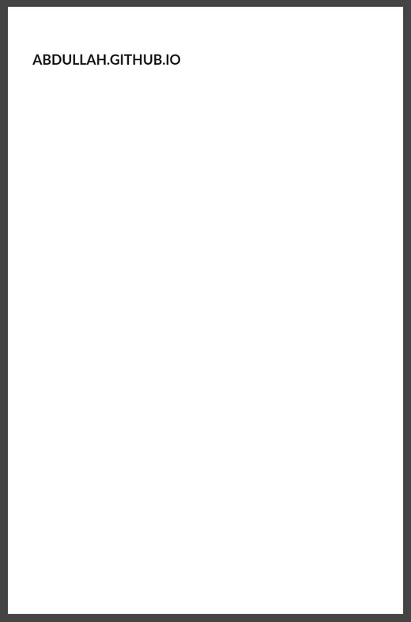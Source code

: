 # Abdullah.github.io
<html>
  <head>
    <title>Professional Resume</title>
    <link href="https://maxcdn.bootstrapcdn.com/font-awesome/4.7.0/css/font-awesome.min.css" rel="stylesheet" integrity="sha384-wvfXpqpZZVQGK6TAh5PVlGOfQNHSoD2xbE+QkPxCAFlNEevoEH3Sl0sibVcOQVnN" crossorigin="anonymous">
    <link href="https://fonts.googleapis.com/css?family=Lato|Open+Sans" rel="stylesheet">
    <style>
      html {
        background-color: #444;
        padding: 0 1em;
      }
      body {
        background-color: #FFF;
        font-family: 'Lato', sans-serif;
        margin: 1em auto;
        max-width: 50em;
        height: 80.625em;
      }
      #section-left {
        width: 35%;
        float: left;
        height: 100%;
        background-color: #fc7a70;
        color: #fff;
        text-align: center;
      }
      #section-left .section {
        margin-top: 40%;
        padding: 1em;
      }
      #section-left .section .logo {
        height: 150px;
        width: 150px;
        border-radius: 50%;
        margin: 0 auto;
        background: url('http://jaipurstudents.com/broker/wp-content/uploads/2015/10/dummy-logo-300x140.png');
      }

      .intro hr {
        width: 4em;
        display: block;
        height: 2px;
        border: 0px;
        border-top: 2px solid;
      }

      .dob {
        text-decoration: overline underline;
      }

      .intro .content {
        margin-bottom: 20px;
      }

      #contact {
        margin-top: 40px;
      }

      h1 {
        font-family: 'Open Sans', sans-serif;
        text-transform: uppercase;
      }

      #section-right {
        width: 65%;
        float: right;
        /*height: 100%;*/
      }
      #section-right .section {
        margin: 0 0 30px 0;
      }
      .wrapper {
        padding: 2em;
      }
      .fa {
        margin-right: 15px;
      }
      .wrapper .title {
        color: #fc7a70;
        font-size: 1.3em;
        font-variant: small-caps;
        letter-spacing: 0.1em;
        font-weight: bold;
        border-bottom: 2px solid #f2f2f2;
      }
      a:link {
        color: #fff;
        text-decoration: none;
      }
      a:visited {
        color: #fff;
        text-decoration: none;
      }
      a:hover {
        color: #fff;
        text-decoration: none;
      }
      a:active {
        color: #fff;
        text-decoration: none;
      }
      h2 {
        text-transform: uppercase;
        font-size: 1em;
      }
      h3 {
        font-size: 0.8em;
        text-transform: uppercase;
        font-weight: normal;
      }

    </style>
  </head>

  <body>
    <div id="section-left">
      <div class="section intro">
        <div class="logo"></div>
        <h1>Abdullah Alblooshi</h1>
        <div class="content">
          <span class="dob">17 Mar 2002</span> <br>
          <span class="intro">Developer</span> <br>
          <span class="title">GoLang</span>
        </div>
        <hr>
        <div id="contact">

          <span class="num">9843xxxxxx</span>

          <div class="email">
            <i class="fa fa-envelope-open-o" aria-hidden="true"></i>
            <a href="mailto:rambahadur@example.com">rambahadur@example.com</a>
          </div>
          <div class="web">
            <i class="fa fa-link" aria-hidden="true"></i>
            <a href="https://example.com">www.example.com</a>
          </div>
        </div>
      </div>
    </div>

    <div id="section-right">
      <div class="wrapper">
        <div class="section">
          <div class="title">
            <i class="fa fa-user" aria-hidden="true"></i>
            Profile
          </div>
          <p>I am an intermediately experienced developer</p>
        </div>

        <div class="section">
          <div class="title">
            <i class="fa fa-pencil" aria-hidden="true"></i>
            Experience
          </div>
          <div class="content">
            <h2>Web Developer</h2>
            <h3>Company | AUG 2016 &raquo; Current</h3>
            <ul>
              <li>Develop feature for the platform</li>
              <li>Develop feature for the platform</li>
            </ul>
          </div>

          <div class="content">
            <h2>Web Developer</h2>
            <h3>Company | AUG 2016 &raquo; Current</h3>
            <ul>
              <li>Develop feature for the platform</li>
              <li>Develop feature for the platform</li>
            </ul>
          </div>
        </div>

        <div class="section">
          <div class="title">
            <i class="fa fa-book" aria-hidden="true"></i>
            Education
          </div>
          <p>I have completed my Bachelors Degree and currently pursuing masters</p>

        </div>

        <div class="section">
          <div class="title">
            <i class="fa fa-book" aria-hidden="true"></i>
            Skills
          </div>
          <ul>
            <li>Programming</li>
            <li>Photo Editing</li>
            <li>Project Management</li>
          </ul>
        </div>

        <div class="section">
          <div class="title">
            <i class="fa fa-trophy" aria-hidden="true"></i>
            Awards
          </div>
          <div class="content">
            <h2>National Coding Championship</h2>
            <h3>Champion</h3>
            <span class="date">2006</span>
          </div>
        </div>
      </div>
    </div>
  </body>
</html>
